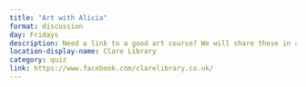 ```yaml
---
title: "Art with Alicia"
format: discussion
day: Fridays
description: Need a link to a good art course? We will share these in a different medium every week!
location-display-name: Clare Library
category: quiz
link: https://www.facebook.com/clarelibrary.co.uk/
---
```

